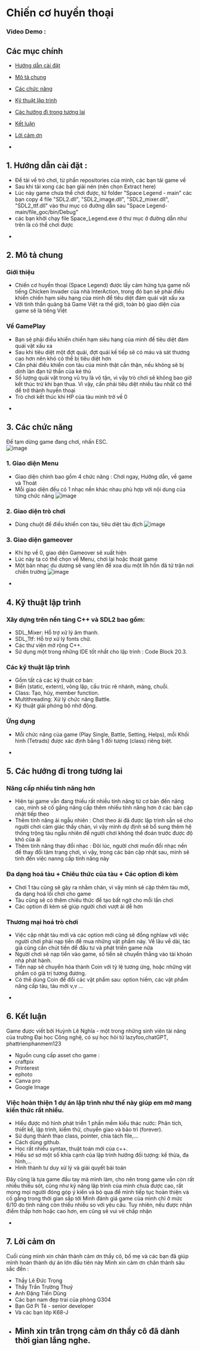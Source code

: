 # Chiến cơ huyền thoại
### Video Demo : 
## Các mục chính <br />
* [Hướng dẫn cài đặt](#setup)
* [Mô tả chung](#info)
* [Các chức năng](#detail)
* [Kỹ thuật lập trình](#tech)
* [Các hướng đi trong tương lai](#future)
* [Kết luận](#summary)
* [Lời cảm ơn](#thanks)

* <a name="setup"/>
## 1. Hướng dẫn cài đặt : 
- Để tải về trò chơi, từ phần repositories của mình, các bạn tải game về
- Sau khi tải xong các bạn giải nén (nên chọn Extract here)
- Lúc này game chưa thể chơi được, từ folder "Space Legend - main" các bạn copy 4 file "SDL2.dll", "SDL2_image.dll", "SDL2_mixer.dll", "SDL2_ttf.dll" vào thư mục có đường dẫn sau "Space Legend-main/file_goc/bin/Debug"
- các bạn khởi chạy file Space_Legend.exe ở thư mục ở đường dẫn như trên là có thể chơi được

* <a name="info"/>
## 2. Mô tả chung <br />

### Giới thiệu
- Chiến cơ huyền thoại (Space Legend) được lấy cảm hứng tựa game nổi tiếng Chicken Invader của nhà InterAction, trong đó bạn sẽ phải điều khiển chiến hạm siêu hạng của mình để tiêu diệt đám quái vật xấu xa
- Với tinh thần quảng bá Game Việt ra thế giới, toàn bộ giao diện của game sẽ là tiếng Việt

### Về GamePlay <br />
- Bạn sẽ phải điều khiển chiến hạm siêu hạng của mình để tiêu diệt đám quái vật xấu xa
- Sau khi tiêu diệt một đợt quái, đợt quái kế tiếp sẽ có máu và sát thương cao hơn nên khó có thể bị tiêu diệt hơn
- Cần phải điều khiển con tàu của mình thật cần thận, nếu không sẽ bị dính làn đạn tử thần của kẻ thù
- Số lượng quái vật trong vũ trụ là vô tận, vì vậy trò chơi sẽ không bao giờ kết thúc trừ khi bạn thua. Vì vậy, cần phải tiêu diệt nhiều tàu nhất có thể để trở thành huyền thoại
- Trò chơi kết thúc khi HP của tàu mình trở về 0

 * <a name="detail"/>
## 3. Các chức năng
Để tạm dừng game đang chơi, nhấn ESC.<br />
![image](testSDL/1.png)

### 1. Giao diện Menu <br />
- Giao diện chính bao gồm 4 chức năng : Chơi ngay, Hướng dẫn, về game và Thoát
- Mỗi giao diện đều có 1 nhạc nền khác nhau phù hợp với nội dung của từng chức năng
![image](testSDL/2.png)

### 2. Giao diện trò chơi <br />
- Dùng chuột để điều khiển con tàu, tiêu diệt tàu địch
![image](testSDL/3.png)

### 3. Giao diện gameover <br />
- Khi hp về 0, giao diện Gameover sẽ xuất hiện
- Lúc này ta có thể chọn về Menu, chơi lại hoặc thoát game
- Một bản nhạc du dương sẽ vang lên để xoa dịu một lih hồn đã tử trận nơi chiến trường
![image](testSDL/4.png)

* <a name="tech"/>
## 4. Kỹ thuật lập trình <br />
### Xây dựng trên nền tảng C++ và SDL2 bao gồm:<br />
- SDL_Mixer: Hỗ trợ xử lý âm thanh. <br />
- SDL_Ttf: Hỗ trợ xử lý fonts chữ. <br />
- Các thư viện mở rộng C++. <br />
- Sử dụng một trong những IDE tốt nhất cho lập trình : Code Block 20.3. <br />

### Các kỹ thuật lập trình <br />
- Gồm tất cả các kỹ thuật cơ bản: <br />
- Biến (static, extern), vòng lặp, cấu trúc rẽ nhánh, mảng, chuỗi. <br />
- Class: Tạo, hủy, member function. <br />
- Multithreading: Xử lý chức năng Battle.<br />
- Kỹ thuật giải phóng bộ nhớ động. <br />

### Ứng dụng
- Mỗi chức năng của game (Play Single, Battle, Setting, Helps), mỗi Khối hình (Tetrads) được xác định bằng 1 đối tượng (class) riêng biệt.  <br />

- <a name="future"/>
## 5. Các hướng đi trong tương lai <br />
### Nâng cấp nhiều tính năng hơn 
- Hiện tại game vẫn đang thiếu rất nhiều tính năng từ cơ bản đến nâng cao, mình sẽ cố gắng nâng cấp thêm nhiều tính năng hơn ở các bản cập nhật tiếp theo <br />
- Thêm tính năng ải ngẫu nhiên : Chơi theo ải đã được lập trình sẵn sẽ cho người chơi cảm giác thấy chán, vì vậy mình dự định sẽ bổ sung thêm hệ thống trộng tàu ngẫu nhiên để người chơi không thể đoán trước được độ khó của ải <br />
- Thêm tính năng thay đổi nhạc : Đôi lúc, người chơi muốn đổi nhạc nền để thay đổi tâm trạng chơi, vì vậy, trong các bản cập nhật sau, mình sẽ tính đến việc nanng cấp tính năng này <br />

### Đa dạng hoá tàu + Chiêu thức của tàu + Các option đi kèm
- Chơi 1 tàu cũng sẽ gây ra nhằm chán, vì vậy mình sẽ cập thêm tàu mới, đa dạng hoá lối chơi cho game <br />
- Tàu cũng sẽ có thêm chiêu thức để tạo bất ngờ cho mỗi lần chơi <br />
- Các option đi kèm sẽ giúp người chơi vượt ải dễ hơn <br />

### Thương mại hoá trò chơi
- Việc cập nhật tàu mới và các option mới cũng sẽ đồng nghĩaw với việc người chơi phải nạp tiền để mua những vật phẩm này. Về lâu về dài, tác giả cũng cần chút tiền để đầu tư và phát triển game nữa  <br />
- Người chơi sẽ nạp tiền vào game, số tiền sẽ chuyển thẳng vào tài khoản nhà phát hành. <br />
- Tiền nạp sẽ chuyển hóa thành Coin với tỷ lệ tương ứng, hoặc những vật phẩm có giá trị tương đương. <br />
- Có thể dùng Coin để đổi các vật phẩm sau: option hiếm, các vật phẩm nâng cấp tàu, tàu mới v,v ... <br />

* <a name="summary"/>
## 6. Kết luận
Game được viết bởi Huỳnh Lê Nghĩa - một trong những sinh viên tài năng của trường Đại học Công nghệ, có sự học hỏi từ lazyfoo,chatGPT, phattrienphanmem123  <br />
- Nguồn cung cấp asset cho game : 
- craftpix
- Printerest
- ephoto
- Canva pro
- Google Image
### Việc hoàn thiện 1 dự án lập trình như thế này giúp em mở mang kiến thức rất nhiều.<br />
- Hiểu được mô hình phát triển 1 phần mềm kiểu thác nước: Phân tích, thiết kế, lập trình, kiểm thử, chuyển giao và bảo trì (forever). <br />
- Sử dụng thành thạo class, pointer, chia tách file,...<br />
- Cách dùng github.<br />
- Học rất nhiều syntax, thuật toán mới của c++.<br />
- Hiểu sơ sơ một số khía cạnh của lập trình hướng đối tượng: kế thừa, đa hình,...<br />
- Hình thành tư duy xử lý và giải quyết bài toán<br />

Đây cũng là tựa game đầu tay mà mình làm, cho nên trong game vẫn còn rất nhiều thiếu sót, cũng như kỹ năng lập trình của mình chưa được cao, rất mong mọi người đóng góp ý kiến và bỏ qua để mình tiếp tục hoàn thiện và cố gắng trong thời gian sắp tới 
Mình đánh giá game của mình chỉ ở mức 6/10 do tính năng còn thiếu nhiều so với yêu cầu. Tuy nhiên, nếu được nhận điểm thấp hơn hoặc cao hơn, em cũng sẽ vui vẻ chấp nhận 

* <a name="thanks"/>
## 7. Lời cảm ơn
Cuối cùng mình xin chân thành cảm ơn thầy cô, bố mẹ và các bạn đã giúp mình hoàn thành dự án lớn đầu tiên này
Mình xin cảm ơn chân thành sâu sắc đến : <br />
- Thầy Lê Đức Trọng <br />
- Thầy Trần Trường Thuỷ <br />
- Anh Đặng Tiến Dũng <br />
- Các bạn nam đẹp trai của phòng G304 <br />
- Bạn Gờ Pi Tê - senior developer <br />
- Và các bạn lớp K68-J <br />
- ## Mình xin trân trọng cảm ơn thầy cô đã dành thời gian lắng nghe. <br />


